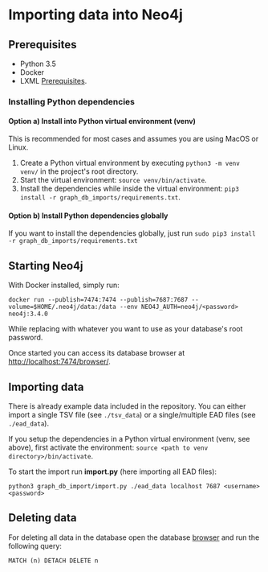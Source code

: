 # Importing data into Neo4j

## Prerequisites

* Python 3.5
* Docker
* LXML [Prerequisites](http://lxml.de/installation.html).

### Installing Python dependencies

#### Option a) Install into Python virtual environment (venv)

This is recommended for most cases and assumes you are using MacOS or Linux.

1) Create a Python virtual environment by executing `python3 -m venv venv/` in the project's root directory.
2) Start the virtual environment: `source venv/bin/activate`.
3) Install the dependencies while inside the virtual environment: `pip3 install -r graph_db_imports/requirements.txt`.

#### Option b) Install Python dependencies globally

If you want to install the dependencies globally, just run `sudo pip3 install -r graph_db_imports/requirements.txt`

## Starting Neo4j

With Docker installed, simply run:
```
docker run --publish=7474:7474 --publish=7687:7687 --volume=$HOME/.neo4j/data:/data --env NEO4J_AUTH=neo4j/<password> neo4j:3.4.0
```
While replacing <password> with whatever you want to use as your database's root password. 

Once started you can access its database browser at 
[http://localhost:7474/browser/](http://localhost:7474/browser/).

## Importing data

There is already example data included in the repository. You can either import a single TSV file (see `./tsv_data`) or
a single/multiple EAD files (see `./ead_data`). 

If you setup the dependencies in a Python virtual environment (venv, see above), first activate the environment: 
`source <path to venv directory>/bin/activate`. 

To start the import run __import.py__ (here importing all EAD files):

```
python3 graph_db_import/import.py ./ead_data localhost 7687 <username> <password>
```

## Deleting data

For deleting all data in the database open the database [browser](http://localhost:7474/browser/) and run the following 
query:
 
```
MATCH (n) DETACH DELETE n
```